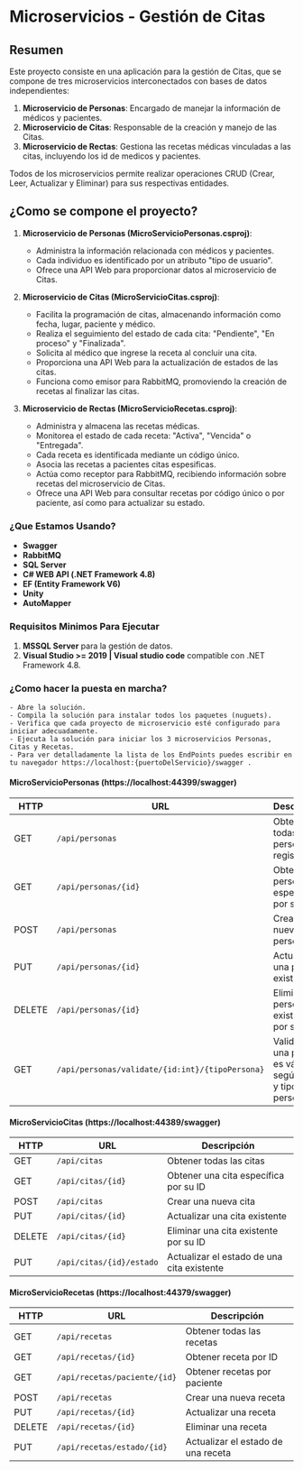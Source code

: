 # Microservicios  - Gestión de Citas

## Resumen
Este proyecto consiste en una aplicación para la gestión de Citas, que se compone de tres microservicios interconectados con bases de datos independientes:

1. **Microservicio de Personas**: Encargado de manejar la información de médicos y pacientes.
2. **Microservicio de Citas**: Responsable de la creación y manejo de las Citas.
3. **Microservicio de Rectas**: Gestiona las recetas médicas vinculadas a las citas, incluyendo los id de medicos y pacientes.

Todos de los microservicios permite realizar operaciones CRUD (Crear, Leer, Actualizar y Eliminar) para sus respectivas entidades.

## ¿Como se compone el proyecto?

1. **Microservicio de Personas (MicroServicioPersonas.csproj)**: 
   - Administra la información relacionada con médicos y pacientes.
   - Cada individuo es identificado por un atributo "tipo de usuario".
   - Ofrece una API Web para proporcionar datos al microservicio de Citas.
   
2. **Microservicio de Citas (MicroServicioCitas.csproj)**:
   - Facilita la programación de citas, almacenando información como fecha, lugar, paciente y médico.
   - Realiza el seguimiento del estado de cada cita: "Pendiente", "En proceso" y "Finalizada".
   - Solicita al médico que ingrese la receta al concluir una cita.
   - Proporciona una API Web para la actualización de estados de las citas.
   - Funciona como emisor para RabbitMQ, promoviendo la creación de recetas al finalizar las citas.
   
3. **Microservicio de Rectas (MicroServicioRecetas.csproj)**:
   - Administra y almacena las recetas médicas.
   - Monitorea el estado de cada receta: "Activa", "Vencida" o "Entregada".
   - Cada receta es identificada mediante un código único.
   - Asocia las recetas a pacientes citas espesificas.
   - Actúa como receptor para RabbitMQ, recibiendo información sobre recetas del microservicio de Citas.
   - Ofrece una API Web para consultar recetas por código único o por paciente, así como para actualizar su estado.

### ¿Que Estamos Usando?
- **Swagger**
- **RabbitMQ**
- **SQL Server**
- **C# WEB API (.NET Framework 4.8)**
- **EF (Entity Framework V6)**
- **Unity**
- **AutoMapper**


### Requisitos Minimos Para Ejecutar

1. **MSSQL Server** para la gestión de datos.
2. **Visual Studio >= 2019 | Visual studio code** compatible con .NET Framework 4.8.


### ¿Como hacer la puesta en marcha?
    - Abre la solución.
    - Compila la solución para instalar todos los paquetes (nuguets).
    - Verifica que cada proyecto de microservicio esté configurado para iniciar adecuadamente.
    - Ejecuta la solución para iniciar los 3 microservicios Personas, Citas y Recetas.
    - Para ver detalladamente la lista de los EndPoints puedes escribir en tu navegador https://localhost:{puertoDelServicio}/swagger .


#### MicroServicioPersonas (https://localhost:44399/swagger)

| HTTP | URL                          | Descripción                                            |
|--------|-------------------------------|--------------------------------------------------------|
| GET    | `/api/personas`               | Obtener todas las personas registradas                 |
| GET    | `/api/personas/{id}`          | Obtener una persona específica por su ID               |
| POST   | `/api/personas`               | Crear una nueva persona                                 |
| PUT    | `/api/personas/{id}`          | Actualizar una persona existente                        |
| DELETE | `/api/personas/{id}`          | Eliminar una persona existente por su ID               |
| GET    | `/api/personas/validate/{id:int}/{tipoPersona}` | Validar si una persona es válida según su ID y tipo de persona |


#### MicroServicioCitas (https://localhost:44389/swagger)

| HTTP | URL                          | Descripción                                            |
|--------|-------------------------------|--------------------------------------------------------|
| GET    | `/api/citas`                  | Obtener todas las citas                                 |
| GET    | `/api/citas/{id}`             | Obtener una cita específica por su ID                  |
| POST   | `/api/citas`                  | Crear una nueva cita                                   |
| PUT    | `/api/citas/{id}`             | Actualizar una cita existente                           |
| DELETE | `/api/citas/{id}`             | Eliminar una cita existente por su ID                  |
| PUT    | `/api/citas/{id}/estado`      | Actualizar el estado de una cita existente              |


#### MicroServicioRecetas (https://localhost:44379/swagger)

| HTTP | URL                          | Descripción                                              |
|--------|-------------------------------|----------------------------------------------------------|
| GET    | `/api/recetas`                | Obtener todas las recetas                                |
| GET    | `/api/recetas/{id}`           | Obtener receta por ID                                    |
| GET    | `/api/recetas/paciente/{id}`  | Obtener recetas por paciente                             |
| POST   | `/api/recetas`                | Crear una nueva receta                                   |
| PUT    | `/api/recetas/{id}`           | Actualizar una receta                                    |
| DELETE | `/api/recetas/{id}`           | Eliminar una receta                                      |
| PUT    | `/api/recetas/estado/{id}`    | Actualizar el estado de una receta                       |



